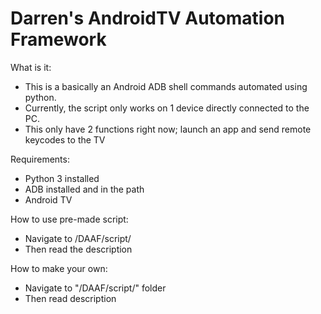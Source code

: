 # Darren's AndroidTV Automation Framework

What is it:
* This is a basically an Android ADB shell commands automated using python.
* Currently, the script only works on 1 device directly connected to the PC.
* This only have 2 functions right now; launch an app and send remote keycodes to the TV

Requirements:
* Python 3 installed
* ADB installed and in the path
* Android TV

How to use pre-made script:
* Navigate to /DAAF/script/
* Then read the description

How to make your own:
* Navigate to "/DAAF/script/" folder
* Then read description
